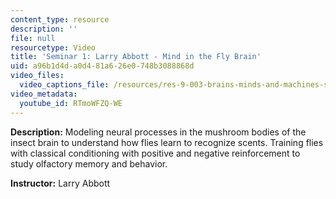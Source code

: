 ```yaml
---
content_type: resource
description: ''
file: null
resourcetype: Video
title: 'Seminar 1: Larry Abbott - Mind in the Fly Brain'
uid: a96b1d4d-a0d4-81a6-26e0-748b3088868d
video_files:
  video_captions_file: /resources/res-9-003-brains-minds-and-machines-summer-course-summer-2015/unit-1.-neural-circuits-of-intelligence/seminar-1-larry-abbott-mind-in-the-fly-brain/RTmoWFZQ-WE.vtt
video_metadata:
  youtube_id: RTmoWFZQ-WE
---
```


**Description:** Modeling neural processes in the mushroom bodies of the insect brain to understand how flies learn to recognize scents. Training flies with classical conditioning with positive and negative reinforcement to study olfactory memory and behavior.

**Instructor:** Larry Abbott